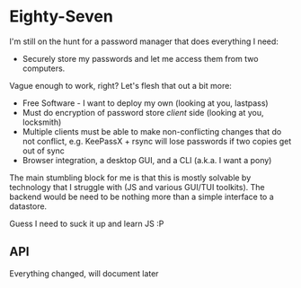 # Eighty-Seven

I'm still on the hunt for a password manager that does everything I need:

* Securely store my passwords and let me access them from two computers. 

Vague enough to work, right? Let's flesh that out a bit more: 

* Free Software - I want to deploy my own (looking at you, lastpass)
* Must do encryption of password store *client* side (looking at you, locksmith)
* Multiple clients must be able to make non-conflicting changes that do not
    conflict, e.g. KeePassX + rsync will lose passwords if two copies get out of sync
* Browser integration, a desktop GUI, and a CLI (a.k.a. I want a pony)

The main stumbling block for me is that this is mostly solvable by technology
that I struggle with (JS and various GUI/TUI toolkits). The backend would be
need to be nothing more than a simple interface to a datastore.

Guess I need to suck it up and learn JS :P

## API

Everything changed, will document later
